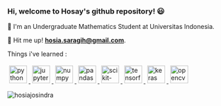 ### Hi, welcome to Hosay's github repository! 😃

<p align="left">
 📖 I'm an Undergraduate Mathematics Student at Universitas Indonesia.
</p> 
<p align="left">
 👀 Hit me up! <a href="mailto:hosia.saragih@gmail.com"><strong>hosia.saragih@gmail.com</strong></a>.
</p>

Things i've learned :
<p align="left">
    <a href="https://www.python.org" target="_blank" rel="noreferrer">
      <img
        src="https://upload.wikimedia.org/wikipedia/commons/c/c3/Python-logo-notext.svg"
        alt="python"
        width="40" 
        height="40" 
        style="vertical-align:down; margin:4px"
      />
    </a>
    <a href="https://jupyter.org/" target="_blank" rel="noreferrer">
      <img
        src="https://upload.wikimedia.org/wikipedia/commons/3/38/Jupyter_logo.svg"
        alt="jupyter"
        width="40" 
        height="40" 
        style="vertical-align:down; margin:4px"
      />
    </a>
    <a href="https://numpy.org/" target="_blank" rel="noreferrer">
      <img
        src="https://miro.medium.com/max/1400/1*vPezx00A1u0WAfS8e8wBXQ.webp"
        alt="numpy"
        width="40" 
        height="40" 
        style="vertical-align:down; margin:4px"
      />
    </a>
    <a href="https://pandas.pydata.org/about/citing.html" target="_blank" rel="noreferrer">
      <img
        src="https://pandas.pydata.org/static/img/pandas_mark.svg"
        alt="pandas"
        width="40" 
        height="40" 
        style="vertical-align:down; margin:4px"
      />
    </a>
    <a href="https://scikit-learn.org/stable/" target="_blank" rel="noreferrer">
      <img
        src="https://upload.wikimedia.org/wikipedia/commons/0/05/Scikit_learn_logo_small.svg"
        alt="scikit-learn"
        width="40" 
        height="40" 
        style="vertical-align:down; margin:4px"
      />
    </a>
    <a href="https://www.tensorflow.org" target="_blank" rel="noreferrer">
      <img
        src="https://upload.wikimedia.org/wikipedia/commons/2/2d/Tensorflow_logo.svg"
        alt="tensorflow"
        width="40" 
        height="40" 
        style="vertical-align:down; margin:4px"
      />
    </a>
    <a href="https://keras.io" target="_blank" rel="noreferrer">
      <img
        src="https://upload.wikimedia.org/wikipedia/commons/a/ae/Keras_logo.svg"
        alt="keras"
        width="40" 
        height="40" 
        style="vertical-align:down; margin:4px"
      />
    </a>
   <a href="https://opencv.org" target="_blank" rel="noreferrer">
      <img
        src="https://upload.wikimedia.org/wikipedia/commons/3/32/OpenCV_Logo_with_text_svg_version.svg"
        alt="opencv"
        width="40" 
        height="40" 
        style="vertical-align:down; margin:4px"
      />
    </a>
<p align="left">
<a href="https://github.com/hosiajosindra">
  <img align="left" src="https://github-stats-alpha.vercel.app/api?username=hosiajosindra" alt="hosiajosindra" />
</a>
</p>

<!--
**hosiajosindra/hosiajosindra** is a ✨ _special_ ✨ repository because its `README.md` (this file) appears on your GitHub profile.

Here are some ideas to get you started:

- 🔭 I’m currently working on ...
- 🌱 I’m currently learning ...
- 👯 I’m looking to collaborate on ...
- 🤔 I’m looking for help with ...
- 💬 Ask me about ...
- 📫 How to reach me: ...
- 😄 Pronouns: ...
- ⚡ Fun fact: ...
-->
